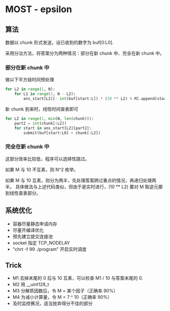 # MOST - epsilon

## 算法

数据以 chunk 形式发送，设已收到的数字为 buf[0:L0].

采用分治方法，将答案分为两种情况：部分在新 chunk 中、完全在新 chunk 中。

### 部分在新 chunk 中

做以下平方级时间预处理

``` python
for L2 in range(1, N):
    for L1 in range(1, N - L2):
        ans_start[L2][- int(buf[start:L]) * (10 ** L2) % M].append(start)
```

新 chunk 到来时，线性时间查表即可

``` python
for L2 in range(1, min(N, len(chunk))):
    part2 = int(chunk[:L2])
    for start in ans_start[L2][part2]:
        submit(buf[start:L0] + chunk[:L2])
```

### 完全在新 chunk 中

这部分效率比较低，程序可以选择性跳过。

如果 M 与 10 不互素，则 N^2 枚举。

如果 M 与 10 互素，则分为两半，先处理答案跨过重点的情况，再递归处理两半。
具体做法与上述代码类似，但由于是实时进行，(10 ** L2) 要对 M 取逆元挪到线性查表部分。

## 系统优化

- 容器尽量静态申请内存
- 尽量开编译优化
- 预先建立提交连接池
- socket 指定 TCP_NODELAY
- "chrt -f 99 ./program" 开启实时调度

## Trick

- M1 去掉末尾的 0 后与 10 互素，可以检查 M1 / 10 与答案末尾的 0.
- M2 用 __uint128_t
- M3 分解质因数后，令 M = 某个因子（正确率 90%）
- M4 为减小计算量，令 M = 7 ^ 10（正确率 90%）
- 及时监控赛况，适当放弃得分不佳的部分
